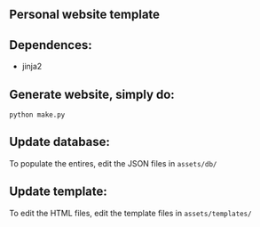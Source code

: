 ## Personal website template

## Dependences:
* jinja2

## Generate website, simply do:
```
python make.py
```

## Update database:
To populate the entires, edit the JSON files in ```assets/db/```

## Update template:
To edit the HTML files, edit the template files in ```assets/templates/```


